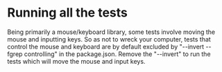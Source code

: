 # Running all the tests

Being primarily a mouse/keyboard library, some tests involve moving the mouse and inputting keys.
So as not to wreck your computer, tests that control the mouse and keyboard are by default excluded by "--invert --fgrep controlling" in the package.json.
Remove the "--invert" to run the tests which will move the mouse and input keys.
